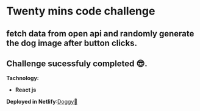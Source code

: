 # Twenty mins code challenge

## fetch data from open api and randomly generate the dog image after button clicks.

## Challenge sucessfuly completed 😎.

**Tachnology:**

- **React js**

**Deployed in Netlify**:[Doggy🐶](https://eager-benz-1bdda4.netlify.com/)
